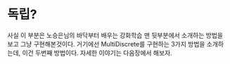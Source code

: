 # 독립?

사실 이 부분은 노승은님의 바닥부터 배우는 강화학습 맨 뒷부분에서 소개하는 방법을 보고 그냥 구현해본것이다. 거기에선 MultiDiscrete를 구현하는 3가지 방법을 소개하는데, 이건 두번째 방법이다. 자세한 이야기는 다음장에서 해보자.